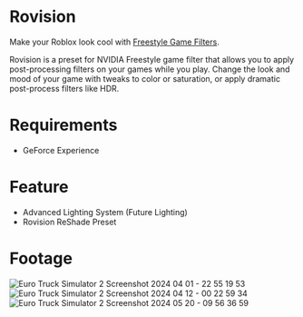 # Rovision
Make your Roblox look cool with [Freestyle Game Filters](https://www.nvidia.com/en-us/geforce/geforce-experience/#Freestyle).

Rovision is a preset for NVIDIA Freestyle game filter that allows you to apply post-processing filters on your games while you play. Change the look and mood of your game with tweaks to color or saturation, or apply dramatic post-process filters like HDR.

# Requirements
- GeForce Experience

# Feature
- Advanced Lighting System (Future Lighting)
- Rovision ReShade Preset

# Footage
![Euro Truck Simulator 2 Screenshot 2024 04 01 - 22 55 19 53](https://github.com/rizkwya/Rovision/assets/87561258/bb5e1dbb-b791-4fc3-977a-b1d4ff96f27c)
![Euro Truck Simulator 2 Screenshot 2024 04 12 - 00 22 59 34](https://github.com/rizkwya/Rovision/assets/87561258/784b021e-878b-4280-9a4d-df433c1d560d)
![Euro Truck Simulator 2 Screenshot 2024 05 20 - 09 56 36 59](https://github.com/rizkwya/Rovision/assets/87561258/917d33c2-6ce6-40ba-8661-32fd7a4608bc)
